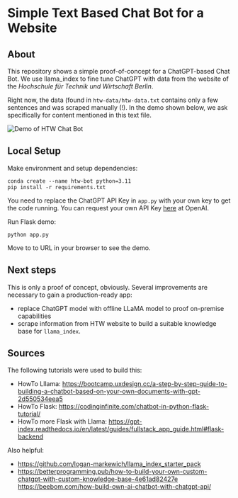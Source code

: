 # Simple Text Based Chat Bot for a Website

## About

This repository shows a simple proof-of-concept for a ChatGPT-based Chat Bot. We use llama_index to fine tune ChatGPT with data from the website of the _Hochschule für Technik und Wirtschaft Berlin_. 

Right now, the data (found in `htw-data/htw-data.txt` contains only a few sentences and was scraped manually (!). In the demo shown below, we ask specifically for content mentioned in this text file.

![Demo of HTW Chat Bot](other/Animation.gif "Demo of HTW Chat Bot")

## Local Setup

Make environment and setup dependencies:
```
conda create --name htw-bot python=3.11
pip install -r requirements.txt
```

You need to replace the ChatGPT API Key in `app.py` with your own key to get the code running. You can request your own API Key [here](https://platform.openai.com/account/api-keys) at OpenAI.

Run Flask demo:
```
python app.py
```
Move to to URL in your browser to see the demo.


## Next steps

This is only a proof of concept, obviously. Several improvements are necessary to gain a production-ready app:
* replace ChatGPT model with offline LLaMA model to proof on-premise capabilities
* scrape information from HTW website to build a suitable knowledge base for `llama_index`.

## Sources

The following tutorials were used to build this:

* HowTo Lllama: https://bootcamp.uxdesign.cc/a-step-by-step-guide-to-building-a-chatbot-based-on-your-own-documents-with-gpt-2d550534eea5
* HowTo Flask: https://codinginfinite.com/chatbot-in-python-flask-tutorial/
* HowTo more Flask with Llama: https://gpt-index.readthedocs.io/en/latest/guides/fullstack_app_guide.html#flask-backend 

Also helpful:
* https://github.com/logan-markewich/llama_index_starter_pack
* https://betterprogramming.pub/how-to-build-your-own-custom-chatgpt-with-custom-knowledge-base-4e61ad82427e
https://beebom.com/how-build-own-ai-chatbot-with-chatgpt-api/